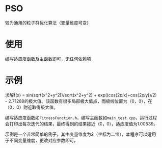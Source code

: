 # PSO
较为通用的粒子群优化算法（变量维度可变）

# 使用

编写适应度函数及主函数即可，无任何依赖项

# 示例

求解f(x) = sin(sqrt(x^2+y^2))/sqrt(x^2+y^2) + exp((cos(2*pi*x)+cos(2*pi*y))/2) - 2.71289的极大值。该函数有很多局部极大值点，而极线位置为（0，0），在（0，0）附近取得极大值。

编写适应度函数如`FitnessFunction.h`，编写主函数如`main_test.cpp`，运行过程会打印出每次迭代的结果，最终得到的结果接近（0，0），适应度值为1.00539。

示例是一个非常简单的例子，其中变量维度为2（坐标为二维），本程序可以适用于不同变量维度，更改对应参数即可。
